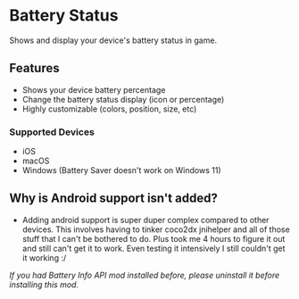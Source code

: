 # Battery Status

Shows and display your device's battery status in game.

## Features

- <cy>Shows your device battery percentage</c>
- <cy>Change the battery status display (icon or percentage)</c>
- <cy>Highly customizable (colors, position, size, etc)</c>

### Supported Devices

- iOS
- macOS
- Windows (Battery Saver doesn't work on Windows 11)

## Why is Android support isn't added?

- <cr>Adding android support is super duper complex compared to other devices. This involves having to tinker coco2dx jnihelper and all of those stuff that I can't be bothered to do. Plus took me 4 hours to figure it out and still can't get it to work. Even testing it intensively I still couldn't get it working :/</c>

*If you had Battery Info API mod installed before, please uninstall it before installing this mod.*